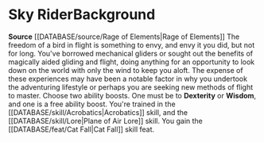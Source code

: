 ﻿---
ability:
- Dexterity
- Wisdom
ability_boost:
- Dexterity
- Wisdom
feat: '[[DATABASE/feat/Cat Fall|Cat Fall]]'
id: '381'
name: Sky Rider
rarity: Common
skill:
- '[[DATABASE/skill/Acrobatics|Acrobatics]]'
- Plane of Air [[DATABASE/skill/Lore|Lore]]
source: '[[DATABASE/source/Rage of Elements|Rage of Elements]]'
subcategory: general
type: Background

---
# Sky Rider<span class="item-type">Background</span>

**Source** [[DATABASE/source/Rage of Elements|Rage of Elements]]
The freedom of a bird in flight is something to envy, and envy it you did, but not for long. You've borrowed mechanical gliders or sought out the benefits of magically aided gliding and flight, doing anything for an opportunity to look down on the world with only the wind to keep you aloft. The expense of these experiences may have been a notable factor in why you undertook the adventuring lifestyle or perhaps you are seeking new methods of flight to master.
Choose two ability boosts. One must be to **Dexterity** or **Wisdom**, and one is a free ability boost.
You're trained in the [[DATABASE/skill/Acrobatics|Acrobatics]] skill, and the [[DATABASE/skill/Lore|Plane of Air Lore]] skill. You gain the [[DATABASE/feat/Cat Fall|Cat Fall]] skill feat.